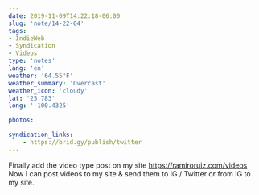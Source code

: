 ```yaml
---
date: 2019-11-09T14:22:18-06:00
slug: 'note/14-22-04'
tags:
- IndieWeb
- Syndication
- Videos
type: 'notes'
lang: 'en'
weather: '64.55°F'
weather_summary: 'Overcast'
weather_icon: 'cloudy'
lat: '25.783'
long: '-100.4325'

photos:

syndication_links:
    - https://brid.gy/publish/twitter
---
```

Finally add the video type post on my site https://ramiroruiz.com/videos
Now I can post videos to my site & send them to IG / Twitter or from IG to my site.

